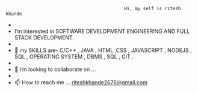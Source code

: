                                                 Hi, my self is ritesh khande
- 
- I’m interested in SOFTWARE DEVELOPMENT ENGINEERING AND FULL STACK DEVELOPMENT.
- 
- 🌱 my SKILLS are- C/C++ , JAVA , HTML ,CSS , JAVASCRIPT , NODEJS , SQL , OPERATING SYSTEM , DBMS , SQL , GIT .
- 
- 💞️ I’m looking to collaborate on ...
- 
- 📫 How to reach me ... riteshkhande2676@gmail.com
